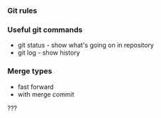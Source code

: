 ### Git rules

### Useful git commands
- git status - show what's going on in repository
- git log - show history


### Merge types
- fast forward
- with merge commit

???